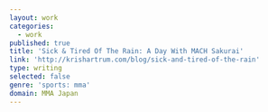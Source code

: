 ```yaml
---
layout: work
categories:
  - work
published: true
title: 'Sick & Tired Of The Rain: A Day With MACH Sakurai'
link: 'http://krishartrum.com/blog/sick-and-tired-of-the-rain'
type: writing
selected: false
genre: 'sports: mma'
domain: MMA Japan
---
```

